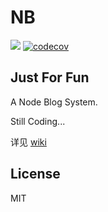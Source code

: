 # NB

![](https://travis-ci.org/huangxutao/NB.svg?branch=master)
[![codecov](https://codecov.io/gh/huangxutao/NB/branch/master/graph/badge.svg)](https://codecov.io/gh/huangxutao/NB)

## Just For Fun

A Node Blog System.

Still Coding...

详见 [wiki](https://github.com/huangxutao/NB/wiki)

## License

MIT
